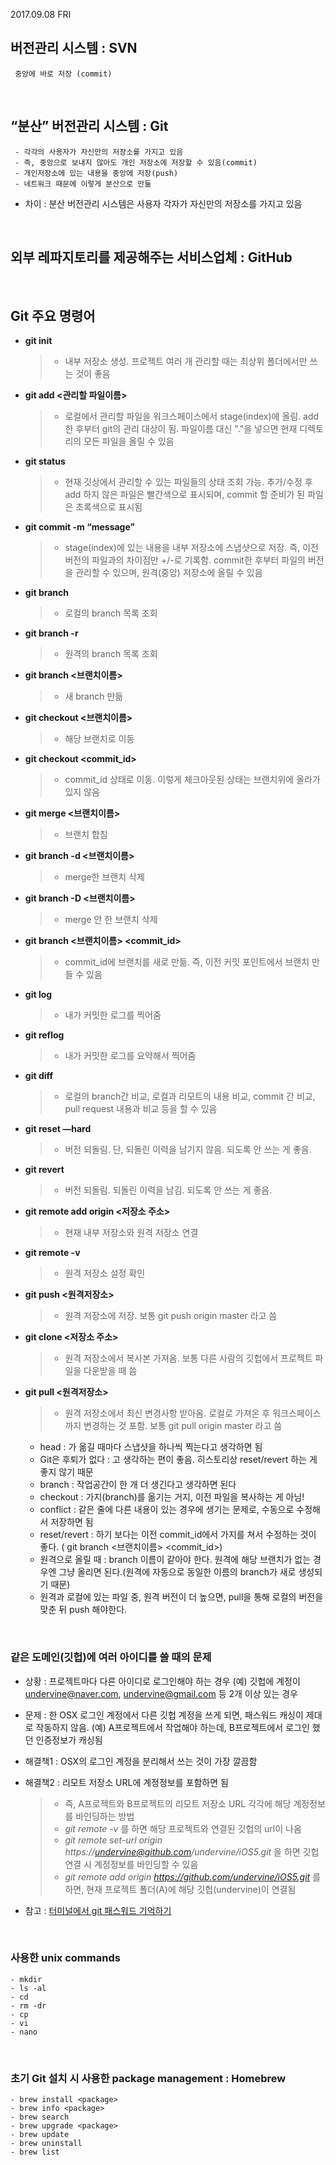 2017.09.08 FRI

## 버전관리 시스템 : SVN
     중앙에 바로 저장 (commit)

<br>

## “분산” 버전관리 시스템 : Git
     - 각각의 사용자가 자신만의 저장소를 가지고 있음
     - 즉, 중앙으로 보내지 않아도 개인 저장소에 저장할 수 있음(commit)
     - 개인저장소에 있는 내용을 중앙에 저장(push)
     - 네트워크 때문에 이렇게 분산으로 만듦
    
- 차이 : 분산 버전관리 시스템은 사용자 각자가 자신만의 저장소를 가지고 있음

<br>

## 외부 레파지토리를 제공해주는 서비스업체 : GitHub

<br>

## Git 주요 명령어
- **git init**
     >- 내부 저장소 생성. 프로젝트 여러 개 관리할 때는 최상위 폴더에서만 쓰는 것이 좋음
- **git add <관리할 파일이름>**
     >- 로컬에서 관리할 파일을 워크스페이스에서 stage(index)에 올림. add한 후부터 git의 관리 대상이 됨. 파일이름 대신 "."을 넣으면 현재 디렉토리의 모든 파일을 올릴 수 있음
- **git status**
     >- 현재 깃상에서 관리할 수 있는 파일들의 상태 조회 가능. 추가/수정 후 add 하지 않은 파일은 빨간색으로 표시되며, commit 할 준비가 된 파일은 초록색으로 표시됨
- **git commit -m “message”**
     >- stage(index)에 있는 내용을 내부 저장소에 스냅샷으로 저장. 즉, 이전 버전의 파일과의 차이점만 +/-로 기록함. commit한 후부터 파일의 버전을 관리할 수 있으며, 원격(중앙) 저장소에 올릴 수 있음
- **git branch**
     >- 로컬의 branch 목록 조회
- **git branch -r**
     >- 원격의 branch 목록 조회
- **git branch <브랜치이름>**
     >- 새 branch 만듦
- **git checkout <브랜치이름>**
     >- 해당 브랜치로 이동
- **git checkout <commit_id>**
     >- commit_id 상태로 이동. 이렇게 체크아웃된 상태는 브랜치위에 올라가 있지 않음
- **git merge <브랜치이름>**
     >- 브랜치 합침
- **git branch -d <브랜치이름>**
     >- merge한 브랜치 삭제
- **git branch -D <브랜치이름>**
     >- merge 안 한 브랜치 삭제
- **git branch <브랜치이름> <commit_id>**
     >- commit_id에 브랜치를 새로 만듦. 즉, 이전 커밋 포인트에서 브랜치 만들 수 있음 
- **git log**
     >- 내가 커밋한 로그를 찍어줌
- **git reflog**
     >- 내가 커밋한 로그를 요약해서 찍어줌
- **git diff**
     >- 로컬의 branch간 비교, 로컬과 리모트의 내용 비교, commit 간 비교, pull request 내용과 비교 등을 할 수 있음
- **git reset <id> —hard**
     >- 버전 되돌림. 단, 되돌린 이력을 남기지 않음. 되도록 안 쓰는 게 좋음.
- **git revert <id>**
     >- 버전 되돌림. 되돌린 이력을 남김. 되도록 안 쓰는 게 좋음.
- **git remote add origin <저장소 주소>**
     >- 현재 내부 저장소와 원격 저장소 연결
- **git remote -v**
     >- 원격 저장소 설정 확인
- **git push <원격저장소> <branch>**
     >- 원격 저장소에 저장. 보통 git push origin master 라고 씀
- **git clone <저장소 주소>**
     >- 원격 저장소에서 복사본 가져옴. 보통 다른 사람의 깃헙에서 프로젝트 파일을 다운받을 때 씀
- **git pull <원격저장소> <branch>**
     >- 원격 저장소에서 최신 변경사항 받아옴. 로컬로 가져온 후 워크스페이스까지 변경하는 것 포함. 보통 git pull origin master 라고 씀


     - head : 가 옮길 때마다 스냅샷을 하나씩 찍는다고 생각하면 됨
     - Git은 후퇴가 없다 : 고 생각하는 편이 좋음. 히스토리상 reset/revert 하는 게 좋지 않기 때문
     - branch : 작업공간이 한 개 더 생긴다고 생각하면 된다
     - checkout : 가지(branch)를 옮기는 거지, 이전 파일을 복사하는 게 아님!
     - conflict : 같은 줄에 다른 내용이 있는 경우에 생기는 문제로, 수동으로 수정해서 저장하면 됨
     - reset/revert : 하기 보다는 이전 commit_id에서 가지를 쳐서 수정하는 것이 좋다. ( git branch <브랜치이름> <commit_id>)
     - 원격으로 올릴 때 : branch 이름이 같아야 한다. 원격에 해당 브랜치가 없는 경우엔 그냥 올리면 된다.(원격에 자동으로 동일한 이름의 branch가 새로 생성되기 때문)
     - 원격과 로컬에 있는 파일 중, 원격 버전이 더 높으면, pull을 통해 로컬의 버전을 맞춘 뒤 push 해야한다.

<br>

### 같은 도메인(깃헙)에 여러 아이디를 쓸 때의 문제
- 상황 : 프로젝트마다 다른 아이디로 로그인해야 하는 경우 (예) 깃헙에 계정이 undervine@naver.com, undervine@gmail.com 등 2개 이상 있는 경우
- 문제 : 한 OSX 로그인 계정에서 다른 깃헙 계정을 쓰게 되면, 패스워드 캐싱이 제대로 작동하지 않음. (예) A프로젝트에서 작업해야 하는데, B프로젝트에서 로그인 했던 인증정보가 캐싱됨
- 해결책1 : OSX의 로그인 계정을 분리해서 쓰는 것이 가장 깔끔함
- 해결책2 : 리모트 저장소 URL에 계정정보를 포함하면 됨
    >- 즉, A프로젝트와 B프로젝트의 리모트 저장소 URL 각각에 해당 계정정보를 바인딩하는 방법
    >- _git remote -v_ 를 하면 해당 프로젝트와 연결된 깃헙의 url이 나옴
    >- _git remote set-url origin https://undervine@github.com/undervine/iOS5.git_ 을 하면 깃헙 연결 시 계정정보를 바인딩할 수 있음
    >- _git remote add origin https://github.com/undervine/iOS5.git_ 를 하면, 현재 프로젝트 폴더(A)에 해당 깃헙(undervine)이 연결됨

- 참고 : [터미널에서 git 패스워드 기억하기](https://medium.com/happyprogrammer-in-jeju/mac-os-x-터미널에서-git-패스워드-기억하기-5675d58a60cd)

<br>

### 사용한 unix commands
    - mkdir
    - ls -al
    - cd
    - rm -dr
    - cp
    - vi
    - nano

<br>

### 초기 Git 설치 시 사용한 package management : __Homebrew__
    - brew install <package>
    - brew info <package>
    - brew search
    - brew upgrade <package>
    - brew update
    - brew uninstall
    - brew list
